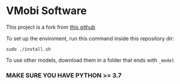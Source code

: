 # VMobi Software
This project is a fork from [this github](https://github.com/EdjeElectronics/TensorFlow-Lite-Object-Detection-on-Android-and-Raspberry-Pi)

To set up the enviroment, run this command inside this repository dir:
```
sudo ./install.sh
```

To use other models, download them in a folder that ends with `_model`

### MAKE SURE YOU HAVE PYTHON >= 3.7